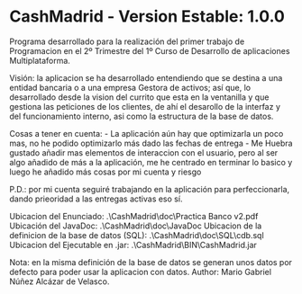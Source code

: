 # CashMadrid - Version Estable: 1.0.0
Programa desarrollado para la realización del primer trabajo de Programacion en el 2º Trimestre del 1º Curso de Desarrollo de aplicaciones Multiplataforma.

Visión: la aplicacion se ha desarrollado entendiendo que se destina a una entidad bancaria o a una empresa Gestora de activos; así que, lo desarrollado desde la vision del currito que esta en la ventanilla y que gestiona las peticiones de los clientes, de ahí el desarollo de la interfaz y del funcionamiento interno, asi como la estructura de la base de datos.

Cosas a tener en cuenta: - La aplicación aún hay que optimizarla un poco mas, no he podido optimizarlo más dado las fechas de entrega - Me Huebra gustado añadir mas elementos de interaccion con el usuario, pero al ser algo añadido de más a la aplicación, me he centrado en terminar lo basico y luego he añadido más cosas por mi cuenta y riesgo

P.D.: por mi cuenta seguiré trabajando en la aplicación para perfeccionarla, dando prieoridad a las entregas activas eso sí.



Ubicacion del Enunciado: .\CashMadrid\doc\Practica Banco v2.pdf
Ubicación del JavaDoc: .\CashMadrid\doc\JavaDoc
Ubicacion de la definicion de la base de datos (SQL): .\CashMadrid\doc\SQL\cdb.sql
Ubicacion del Ejecutable en .jar: .\CashMadrid\BIN\CashMadrid.jar

Nota: en la misma definición de la base de datos se generan unos datos por defecto para poder usar la aplicacion con datos.
Author:
Mario Gabriel Núñez Alcázar de Velasco.
